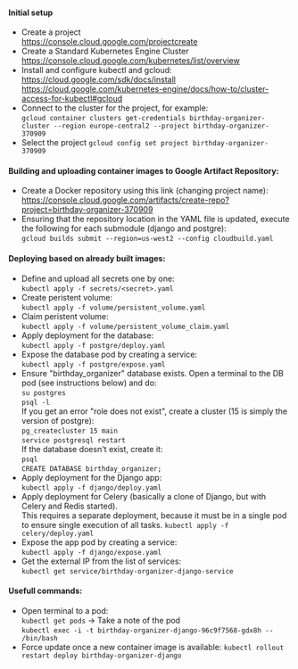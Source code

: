 #### Initial setup  
* Create a project  
https://console.cloud.google.com/projectcreate  
* Create a Standard Kubernetes Engine Cluster  
https://console.cloud.google.com/kubernetes/list/overview  
* Install and configure kubectl and gcloud:  
https://cloud.google.com/sdk/docs/install  
https://cloud.google.com/kubernetes-engine/docs/how-to/cluster-access-for-kubectl#gcloud  
* Connect to the cluster for the project, for example:  
```gcloud container clusters get-credentials birthday-organizer-cluster --region europe-central2 --project birthday-organizer-370909```  
* Select the project
```gcloud config set project birthday-organizer-370909```
#### Building and uploading container images to Google Artifact Repository:  
* Create a Docker repository using this link (changing project name):
  https://console.cloud.google.com/artifacts/create-repo?project=birthday-organizer-370909
* Ensuring that the repository location in the YAML file is updated, execute the following for each submodule (django and postgre):  
```gcloud builds submit --region=us-west2 --config cloudbuild.yaml```  

#### Deploying based on already built images:  
  * Define and upload all secrets one by one:  
    ```kubectl apply -f secrets/<secret>.yaml```  
  * Create peristent volume:  
    ```kubectl apply -f volume/persistent_volume.yaml```  
  * Claim peristent volume:  
    ```kubectl apply -f volume/persistent_volume_claim.yaml```  
  * Apply deployment for the database:  
    ```kubectl apply -f postgre/deploy.yaml```  
  * Expose the database pod by creating a service:  
    ```kubectl apply -f postgre/expose.yaml```  
  * Ensure "birthday_organizer" database exists. Open a terminal to the DB pod (see instructions below) and do:  
    ```su postgres```   
    ```psql -l```  
    If you get an error "role does not exist", create a cluster (15 is simply the version of postgre):  
    ```pg_createcluster 15 main```  
    ```service postgresql restart```  
    If the database doesn't exist, create it:   
    ```psql```  
    ```CREATE DATABASE birthday_organizer;```  
  * Apply deployment for the Django app:  
    ```kubectl apply -f django/deploy.yaml```  
  * Apply deployment for Celery (basically a clone of Django, but with Celery and Redis started).  
    This requires a separate deployment, because it must be in a single pod to ensure single execution of all tasks.
    ```kubectl apply -f celery/deploy.yaml```  
  * Expose the app pod by creating a service:  
    ```kubectl apply -f django/expose.yaml```  
  * Get the external IP from the list of services:  
    ```kubectl get service/birthday-organizer-django-service```  

#### Usefull commands:
  * Open terminal to a pod:  
    ```kubectl get pods``` -> Take a note of the pod  
    ```kubectl exec -i -t birthday-organizer-django-96c9f7568-gdx8h -- /bin/bash```  
  * Force update once a new container image is available:
    ```kubectl rollout restart deploy birthday-organizer-django```
